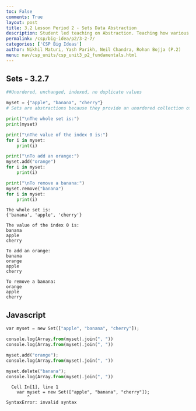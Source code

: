 ```yaml
---
toc: False
comments: True
layout: post
title: 3.2 Lesson Period 2 - Sets Data Abstraction
description: Student led teaching on Abstraction. Teaching how various data types can use abstraction for copmutational efficiency.
permalink: /csp/big-idea/p2/3-2-7/
categories: ['CSP Big Ideas']
author: Nikhil Maturi, Yash Parikh, Neil Chandra, Rohan Bojja (P.2)
menu: nav/csp_units/csp_unit3_p2_fundamentals.html
---
```


## Sets - 3.2.7


```python
##Unordered, unchanged, indexed, no duplicate values

myset = {"apple", "banana", "cherry"}
# Sets are abstractions because they provide an unordered collection of unique elements, without exposing the underlying mechanisms

print("\nThe whole set is:")
print(myset)

print("\nThe value of the index 0 is:")
for i in myset:
    print(i)

print("\nTo add an orange:")
myset.add("orange")
for i in myset:
    print(i)

print("\nTo remove a banana:")
myset.remove("banana")
for i in myset:
    print(i)
```

    
    The whole set is:
    {'banana', 'apple', 'cherry'}
    
    The value of the index 0 is:
    banana
    apple
    cherry
    
    To add an orange:
    banana
    orange
    apple
    cherry
    
    To remove a banana:
    orange
    apple
    cherry


## Javascript


```python
var myset = new Set(["apple", "banana", "cherry"]);

console.log(Array.from(myset).join(", "))
console.log(Array.from(myset).join(", "))

myset.add("orange");
console.log(Array.from(myset).join(", "))

myset.delete("banana");
console.log(Array.from(myset).join(", "))
```


      Cell In[1], line 1
        var myset = new Set(["apple", "banana", "cherry"]);
            ^
    SyntaxError: invalid syntax



<div id="output2"></div>

<script>
// JavaScript Set
var myset = new Set(["apple", "banana", "cherry"]);

// Creating HTML output with JavaScript and displaying each step directly
document.getElementById("output2").innerHTML = `
  <p>The whole set is: ${Array.from(myset).join(", ")}</p>
  <p>The values in the set are: ${Array.from(myset).join(", ")}</p>
`;

// Adding 'orange' to the set
myset.add("orange");
document.getElementById("output2").innerHTML += `
  <p>After adding 'orange': ${Array.from(myset).join(", ")}</p>
`;

// Removing 'banana' from the set
myset.delete("banana");
document.getElementById("output2").innerHTML += `
  <p>After removing 'banana': ${Array.from(myset).join(", ")}</p>
`;
</script>
